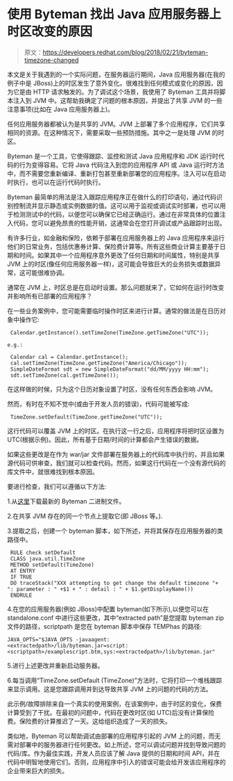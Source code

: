# 使用 Byteman 找出 Java 应用服务器上时区改变的原因

> 原文：<https://developers.redhat.com/blog/2018/02/21/byteman-timezone-changed>

本文是关于我遇到的一个实际问题，在服务器运行期间，Java 应用服务器(在我的例子中是 JBoss)上的时区发生了意外变化。很难找到任何模式或变化的原因，因为它是由 HTTP 请求触发的。为了调试这个场景，我使用了 Byteman 工具并将脚本注入到 JVM 中。这帮助我确定了问题的根本原因，并提出了共享 JVM 的一些注意事项(比如在 Java 应用服务器上)。

任何应用服务器都被认为是共享的 JVM。JVM 上部署了多个应用程序，它们共享相同的资源。在这种情况下，需要采取一些预防措施。其中之一是处理 JVM 的时区。

Byteman 是一个工具，它使得跟踪、监控和测试 Java 应用程序和 JDK 运行时代码的行为变得容易。它将 Java 代码注入到您的应用程序 API 或 Java 运行时方法中，而不需要您重新编译、重新打包甚至重新部署您的应用程序。注入可以在启动时执行，也可以在运行代码时执行。

Byteman 最简单的用法是注入跟踪应用程序正在做什么的打印语句，通过代码识别控制流并显示静态或实例数据的值。这可以用于监视或调试实时部署，也可以用于检测测试中的代码，以便您可以确保它已经正确运行。通过在非常具体的位置注入代码，您可以避免昂贵的性能开销，这通常会在您打开调试或产品跟踪时出现。

有许多行业，如金融和保险，依赖于部署在应用服务器上的 Java 应用程序来运行他们的日常业务，包括优惠券计算、保险费计算等。所有这些商业计算主要基于日期和时间。如果其中一个应用程序意外更改了任何日期和时间属性，特别是共享 JVM 上的时区(像任何应用服务器一样)，这可能会导致巨大的业务损失或数据异常，这可能很难协调。

通常在 JVM 上，时区总是在启动时设置。那么问题就来了，它如何在运行时改变并影响所有已部署的应用程序？

在一些业务案例中，您可能需要临时操作时区来进行计算。通常的做法是在日历对象中操作它:

```
 Calendar.getInstance().setTimeZone(TimeZone.getTimeZone("UTC"));

e.g.:

 Calendar cal = Calendar.getInstance();
 cal.setTimeZone(TimeZone.getTimeZone("America/Chicago"));
 SimpleDateFormat sdt = new SimpleDateFormat("dd/MM/yyyy HH:mm");
 sdt.setTimeZone(cal.getTimeZone());

```

在这样做的时候，只为这个日历对象设置了时区，没有任何东西会影响 JVM。

然而，有时在不知不觉中(或由于开发人员的错误)，代码可能被写成:

```
 TimeZone.setDefault(TimeZone.getTimeZone("UTC"));

```

这行代码可以覆盖 JVM 上的时区。在执行这一行之后，应用程序将把时区设置为 UTC(根据示例)。因此，所有基于日期/时间的计算都会产生错误的数据。

如果这些更改是在作为 war/jar 文件部署在服务器上的代码库中执行的，并且如果源代码可供审查，我们就可以检查代码。然而，如果这行代码在一个没有源代码的库文件中，就很难找到根本原因。

要进行检查，我们可以遵循以下方法:

1.从[这里](http://byteman.jboss.org/downloads.html)下载最新的 Byteman 二进制文件。

2.在共享 JVM 存在的同一个节点上提取它(即 JBoss 等。).

3.提取之后，创建一个 byteman 脚本，如下所述，并将其保存在应用服务器的类路径中。

```
 RULE check setDefault
 CLASS java.util.TimeZone
 METHOD setDefault(TimeZone)
 AT ENTRY
 IF TRUE
 DO traceStack("XXX attempting to get change the default timezone "+ ": parameter : " +$1 + " : detail : " + $1.getDisplayName())
 ENDRULE

```

4.在您的应用服务器(例如 JBoss)中配置 byteman(如下所示),以便您可以在 standalone.conf 中进行这些更改，其中“extracted path”是您提取 byteman zip 文件的路径，scriptpath 是您在 byteman 脚本中保存 TEMPhas 的路径:

```
JAVA_OPTS="$JAVA_OPTS -javaagent:<extractedpath>/lib/byteman.jar=script:<scriptpath>/examplescript.btm,sys:<extractedpath>/lib/byteman.jar"
```

5.进行上述更改并重新启动服务器。

6.每当调用“TimeZone.setDefault (TimeZone)”方法时，它将打印一个堆栈跟踪来显示调用。这是您跟踪调用并到达导致共享 JVM 上的问题的代码的方法。

此示例/故障排除来自一个真实的使用案例，在该案例中，由于时区的变化，保费计算受到了干扰。在最初的问题中，代码在更改时区(如 UTC)后没有计算保险费。保险费的计算推迟了一天。这给组织造成了一天的损失。

类似地，Byteman 可以帮助调试由部署的应用程序引起的 JVM 上的问题，而无需对部署中的服务器进行任何更改。如上所述，您可以调试问题并找到导致问题的代码/库。作为最佳实践，开发人员应该了解 Java 提供的日期和时间 API，并在代码中明智地使用它们。否则，应用程序中引入的错误可能会给开发该应用程序的企业带来巨大的损失。
